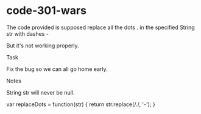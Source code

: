 # code-301-wars
The code provided is supposed replace all the dots . in the specified String str with dashes -

But it's not working properly.

Task

Fix the bug so we can all go home early.

Notes

String str will never be null.

var replaceDots = function(str) {
  return str.replace(/./, '-');
}
